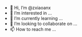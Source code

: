 - 👋 Hi, I’m @zxiaoanx
- 👀 I’m interested in ...
- 🌱 I’m currently learning ...
- 💞️ I’m looking to collaborate on ...
- 📫 How to reach me ...

<!---
zxiaoanx/zxiaoanx is a ✨ special ✨ repository because its `README.md` (this file) appears on your GitHub profile.
You can click the Preview link to take a look at your changes.
--->
